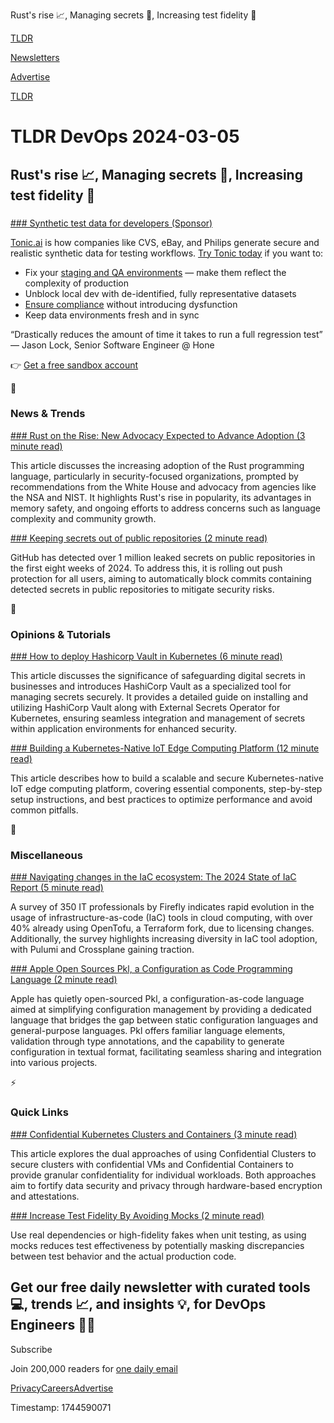 Rust's rise 📈, Managing secrets 🙊, Increasing test fidelity 🔧

[TLDR](/)

[Newsletters](/newsletters)

[Advertise](https://advertise.tldr.tech/)

[TLDR](/)

# TLDR DevOps 2024-03-05

## Rust's rise 📈, Managing secrets 🙊, Increasing test fidelity 🔧

### 

[### Synthetic test data for developers (Sponsor)](https://bit.ly/3P6Piad)

[Tonic.ai](https://bit.ly/3uZnFt6) is how companies like CVS, eBay, and Philips generate secure and realistic synthetic data for testing workflows. [Try Tonic today](https://bit.ly/3uZnFt6) if you want to:

* Fix your [staging and QA environments](https://bit.ly/3uZnFt6) — make them reflect the complexity of production
* Unblock local dev with de-identified, fully representative datasets
* [Ensure compliance](https://bit.ly/3uZnFt6) without introducing dysfunction
* Keep data environments fresh and in sync

“Drastically reduces the amount of time it takes to run a full regression test” — Jason Lock, Senior Software Engineer @ Hone

👉 [Get a free sandbox account](https://bit.ly/3uZnFt6)

📱

### News & Trends

[### Rust on the Rise: New Advocacy Expected to Advance Adoption (3 minute read)](https://thenewstack.io/rust-on-the-rise-new-advocacy-expected-to-advance-adoption/?utm_source=tldrdevops)

This article discusses the increasing adoption of the Rust programming language, particularly in security-focused organizations, prompted by recommendations from the White House and advocacy from agencies like the NSA and NIST. It highlights Rust's rise in popularity, its advantages in memory safety, and ongoing efforts to address concerns such as language complexity and community growth.

[### Keeping secrets out of public repositories (2 minute read)](https://github.blog/2024-02-29-keeping-secrets-out-of-public-repositories/?utm_source=tldrdevops)

GitHub has detected over 1 million leaked secrets on public repositories in the first eight weeks of 2024. To address this, it is rolling out push protection for all users, aiming to automatically block commits containing detected secrets in public repositories to mitigate security risks.

🚀

### Opinions & Tutorials

[### How to deploy Hashicorp Vault in Kubernetes (6 minute read)](https://devtron.ai/blog/how-to-deploy-hashicorp-vault-in-kubernetes/?utm_source=tldrdevops)

This article discusses the significance of safeguarding digital secrets in businesses and introduces HashiCorp Vault as a specialized tool for managing secrets securely. It provides a detailed guide on installing and utilizing HashiCorp Vault along with External Secrets Operator for Kubernetes, ensuring seamless integration and management of secrets within application environments for enhanced security.

[### Building a Kubernetes-Native IoT Edge Computing Platform (12 minute read)](https://overcast.blog/building-a-kubernetes-native-iot-edge-computing-platform-839ebf7606cd?utm_source=tldrdevops)

This article describes how to build a scalable and secure Kubernetes-native IoT edge computing platform, covering essential components, step-by-step setup instructions, and best practices to optimize performance and avoid common pitfalls.

🎁

### Miscellaneous

[### Navigating changes in the IaC ecosystem: The 2024 State of IaC Report (5 minute read)](https://www.firefly.ai/blog/navigating-changes-in-the-iac-ecosystem-the-2024-state-of-iac-report?utm_source=tldrdevops)

A survey of 350 IT professionals by Firefly indicates rapid evolution in the usage of infrastructure-as-code (IaC) tools in cloud computing, with over 40% already using OpenTofu, a Terraform fork, due to licensing changes. Additionally, the survey highlights increasing diversity in IaC tool adoption, with Pulumi and Crossplane gaining traction.

[### Apple Open Sources Pkl, a Configuration as Code Programming Language (2 minute read)](https://www.infoq.com/news/2024/02/apple-pkl-configuration-lang?utm_source=tldrdevops)

Apple has quietly open-sourced Pkl, a configuration-as-code language aimed at simplifying configuration management by providing a dedicated language that bridges the gap between static configuration languages and general-purpose languages. Pkl offers familiar language elements, validation through type annotations, and the capability to generate configuration in textual format, facilitating seamless sharing and integration into various projects.

⚡️

### Quick Links

[### Confidential Kubernetes Clusters and Containers (3 minute read)](https://pradiptabanerjee.medium.com/confidential-kubernetes-clusters-and-containers-94191c21587d?utm_source=tldrdevops)

This article explores the dual approaches of using Confidential Clusters to secure clusters with confidential VMs and Confidential Containers to provide granular confidentiality for individual workloads. Both approaches aim to fortify data security and privacy through hardware-based encryption and attestations.

[### Increase Test Fidelity By Avoiding Mocks (2 minute read)](https://testing.googleblog.com/2024/02/increase-test-fidelity-by-avoiding-mocks.html?utm_source=tldrdevops)

Use real dependencies or high-fidelity fakes when unit testing, as using mocks reduces test effectiveness by potentially masking discrepancies between test behavior and the actual production code.

## Get our free daily newsletter with curated tools 💻, trends 📈, and insights 💡, for DevOps Engineers 👨‍💻

Subscribe

Join 200,000 readers for [one daily email](/api/latest/devops)

[Privacy](/privacy)[Careers](https://jobs.ashbyhq.com/tldr.tech)[Advertise](/devops/advertise)

Timestamp: 1744590071